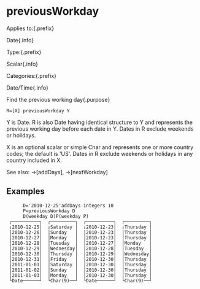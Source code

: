 # previousWorkday

Applies to:{.prefix}

Date{.info}

Type:{.prefix}

Scalar{.info}

Categories:{.prefix}

Date/Time{.info}

Find the previous working day{.purpose}

~~~
R=[X] previousWorkday Y
~~~

Y is Date. R is also Date having identical structure to Y and represents the previous working day
before each date in Y. Dates in R exclude weekends or holidays.

X is an optional scalar or simple Char and represents one or more country codes; the default is
'US'. Dates in R exclude weekends or holidays in any country included in X.

See also: →[addDays], →[nextWorkday]

## Examples

~~~
      D='2010-12-25'addDays integers 10
      P=previousWorkday D
      D(weekday D)P(weekday P)
 ┌──────────┐  ┌─────────┐  ┌──────────┐  ┌─────────┐
 ↓2010-12-25│  ↓Saturday │  ↓2010-12-23│  ↓Thursday │
 │2010-12-26│  │Sunday   │  │2010-12-23│  │Thursday │
 │2010-12-27│  │Monday   │  │2010-12-23│  │Thursday │
 │2010-12-28│  │Tuesday  │  │2010-12-27│  │Monday   │
 │2010-12-29│  │Wednesday│  │2010-12-28│  │Tuesday  │
 │2010-12-30│  │Thursday │  │2010-12-29│  │Wednesday│
 │2010-12-31│  │Friday   │  │2010-12-30│  │Thursday │
 │2011-01-01│  │Saturday │  │2010-12-30│  │Thursday │
 │2011-01-02│  │Sunday   │  │2010-12-30│  │Thursday │
 │2011-01-03│  │Monday   │  │2010-12-30│  │Thursday │
 └Date──────┘  └Char(9)──┘  └Date──────┘  └Char(9)──┘
~~~

